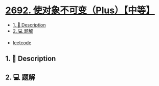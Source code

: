 # [2692. 使对象不可变（Plus）【中等】](https://github.com/Tdahuyou/leetcode/tree/main/2692.%20%E4%BD%BF%E5%AF%B9%E8%B1%A1%E4%B8%8D%E5%8F%AF%E5%8F%98%EF%BC%88Plus%EF%BC%89%E3%80%90%E4%B8%AD%E7%AD%89%E3%80%91)

<!-- region:toc -->
- [1. 📝 Description](#1--description)
- [2. 💻 题解](#2--题解)
<!-- endregion:toc -->



- [leetcode](https://leetcode.cn/problems/make-object-immutable/)

## 1. 📝 Description



## 2. 💻 题解

```

```



